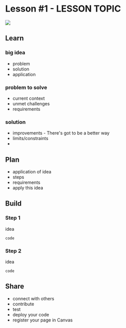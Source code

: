 # Lesson #1 - LESSON TOPIC
![](image)


## Learn

### big idea

* problem
* solution
* application

### problem to solve

* current context
* unmet challenges
* requirements

### solution

* improvements - There's got to be a better way
* limits/constraints
* 

## Plan

* application of idea
* steps
* requirements
* apply this idea


## Build

### Step 1
idea

```
code
```

### Step 2
idea

```
code
```


## Share

* connect with others
* contribute
* test
* deploy your code
* register your page in Canvas
